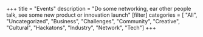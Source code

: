 +++
title = "Events"
description = "Do some networking, ear other people talk, see some new product or innovation launch"
[filter]
    categories = [
        "All",
        "Uncategorized",
        "Business",
        "Challenges",
        "Community",
        "Creative",
        "Cultural",
        "Hackatons",
        "Industry",
        "Network",
        "Tech"] 
+++